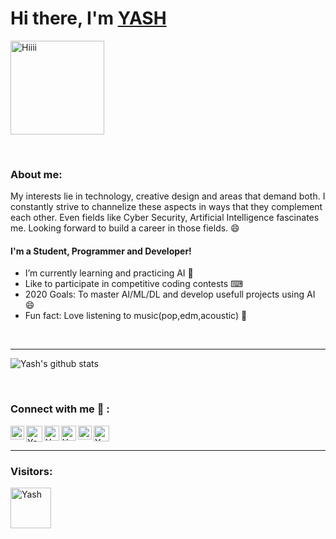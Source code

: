 # Hi there, I'm [YASH](https://github.com/YASHBRO)
<p align-"center">
<img class="centrer" src="https://sdk.bitmoji.com/render/panel/2af24209-ea90-4912-9223-4c54c650559a-23c927d9-4799-4bc6-9129-0d51a8a995de-v1.png?transparent=1&palette=1" width="150px" alt="Hiiii"> 
</p>


<br/>

### About me:

My interests lie in technology, creative design and areas that demand both. I constantly strive to channelize these aspects in ways that they complement each other. Even fields like Cyber Security, Artificial Intelligence fascinates me. Looking forward to build a career in those fields. 😄

#### I'm a Student, Programmer and Developer!
- I’m currently learning and practicing AI 🤖
- Like to participate in competitive coding contests ⌨
- 2020 Goals: To master AI/ML/DL and develop usefull projects using AI 😄
- Fun fact: Love listening to music(pop,edm,acoustic) 🎵
<br />

---------------------

<p>
<img align="center" src="https://github-readme-stats.vercel.app/api?username=YASHBRO&show_icons=true&include_all_commits=true&theme=tokyonight" alt="Yash's github stats" />
</p>

<br/>

### Connect with me 🤝 :
[<img align="left" alt="Yash's LinkedIn" width="22px" src="https://cdn.jsdelivr.net/npm/simple-icons@v3/icons/linkedin.svg" >][linkedin]
[<img align="left" alt="Yash's Instagram" width="26px" src="https://img.icons8.com/ios-glyphs/120/000000/instagram-new.png" >][instagram]
[<img align="left" alt="Yash's Whatsapp" width="24px" src="https://img.icons8.com/pastel-glyph/128/000000/whatsapp--v2.png" >][whatsapp]
[<img align="left" alt="Yash's Snapchat" width="24px" src="https://cdn.jsdelivr.net/npm/simple-icons@v3/icons/snapchat.svg" >][snapchat]
[<img align="left" alt="Yash's DEV Profile" width="22px" src="https://d2fltix0v2e0sb.cloudfront.net/dev-badge.svg" >][dev]
[<img alt="Yash's Discord Server" width="25px" src="https://cdn.jsdelivr.net/npm/simple-icons@v3/icons/discord.svg" >][discord]

---------------------



### Visitors:

<div align='left'><a><img src='http://www.hit-counts.com/counter.php?t=MTQ1MjM0Nw==' border='0' alt='Yash's visit counter' width="65px"></a>

[instagram]: https://www.instagram.com/yash__joglekar "My Instagram profile"
[linkedin]: https://www.linkedin.com/in/yash-joglekar-08a4161b4/ "My LinkedIn profile"
[discord]: https://discord.gg/hUVNsxC "My Discord Server"
[whatsapp]: https://wa.me/917587145654 "My Whatsapp number"
[snapchat]: https://www.snapchat.com/add/yashjoglekar "My Snapchat profile"
[dev]: https://dev.to/yashbro "My Dev's profile"
